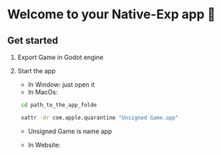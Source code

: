 # Welcome to your Native-Exp app 👋

## Get started

1. Export Game in Godot engine

2. Start the app
   - In Window: just open it
   - In MacOs:
   
   ```bash
    cd path_to_the_app_folde
   ```
   ```bash
    xattr -dr com.apple.quarantine "Unsigned Game.app"   
   ```
   - Unsigned Game is name app

   - In Website:
   

